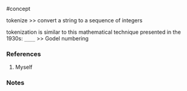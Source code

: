 #concept

tokenize >> convert a string to a sequence of integers
<!--SR:!2024-09-27,7,250-->

tokenization is similar to this mathematical technique presented in the 1930s: `____` >> Godel numbering
<!--SR:!2024-09-26,6,250-->
### References
1. Myself

### Notes




